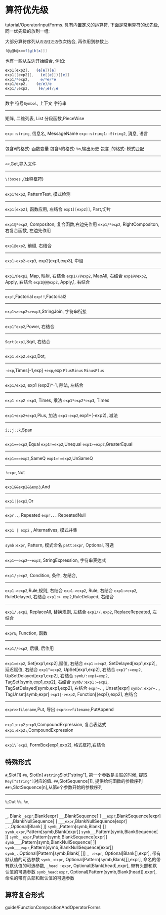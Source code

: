 # 算符优先级

tutorial/OperatorInputForms.  具有内置定义的运算符. 下面是常用算符的优先级, 同一优先级的放到一组:

大部分算符序列从`右边往左边`依次结合, 再作用到参数上.

```mathematica
f@g@h@x==f[g[h[x]]]
```

也有一些从左边开始结合, 例如:

```mathematica
exp1[exp2],   (e[e])[e]
exp1[[exp2]],   (e[[e]])[[e]]
exp1/*exp2,     e/*e/*e
exp1/exp2,    (e/e)/e
exp1/;exp2,    (e/;e)/;e
```

***
数字
符号`Symbol`, 上下文
字符串
***
矩阵, 二维列表, List
分段函数,PieceWise
***
`exp::string`, 信息名, MessageName
`exp::string1::String2`, 消息, 语言
***
包含`#`的格式: 函数变量
包含`%`的格式: `%n`,输出历史
包含`_`的格式: 模式匹配
***
`<<`,Get,导入文件
***
`\!boxes` ,(诠释框符)
***
`exp1?exp2`, PatternTest, 模式检测
***
`exp1[exp2]`, 函数应用, 左结合
`exp1[[exp2]]`, Part,切片
***
`exp1@*exp2`, Compositon, 复合函数,右边先作用
`exp1/*exp2`, RightCompositon, 右复合函数, 左边先作用
***
`exp1@exp2`, 前缀, 右结合
***
`exp1~exp2~exp3`, exp2[exp1,exp3], 中缀
***
`exp1/@exp2`, Map, 映射, 右结合
`exp1//@exp2`, MapAll, 右结合
`exp1@@exp2`, Apply, 右结合
`exp1@@@exp2`, Apply,1, 右结合
***
`exp!`,Factorial
`exp!!`,Factorial2
***
`exp1<>exp2<>exp3`,StringJoin, 字符串衔接
***
`exp1^exp2`,Power, 右结合
***
`Sqrt[exp]`,Sqrt, 右结合
***
`exp1.exp2.exp3`,Dot,
***
`-exp`,Times[-1,exp]
`+exp`,exp
`PlusMinus`
`MinusPlus`
***
`exp1/exp2`, exp1 (exp2)^-1, 除法, 左结合
***
`exp1 exp2 exp3`, Times, 乘法
`exp1*exp2*exp3`, Times
***
`exp1+exp2+exp3`,Plus, 加法
`exp1-exp2`,exp1+(-exp2), 减法
***
`i;;j;;k`,Span
***
`exp1==exp2`,Equal
`exp1!=exp2`,Unequal
`exp1>=exp2`,GreaterEqual
***
`exp1===exp2`,SameQ
`exp1=!=exp2`,UnSameQ
***
`!expr`,Not
***
`exp1&&exp2&&exp3`,And
***
`exp1||exp2`,Or
***
`expr..`, Repeated
`expr...` RepeatedNull
***
`exp1 | exp2` , Alternatives, 模式并集
***
`symb:expr`, Pattern, 模式命名
`patt:expr`, Optional, 可选
***
`exp1~~exp2~~exp3`, StringExpression, 字符串表达式
***
`exp1/;exp2`, Condition, 条件, 左结合,
***
`exp1->exp2`,Rule,规则, 右结合
`exp1->exp2`, Rule, 右结合
`exp1:>exp2`, RuleDelayed, 右结合
`exp1:> exp2`,RuleDelayed, 右结合
***
`exp1/.exp2`, ReplaceAll, 替换规则, 左结合
`exp1//.exp2`, ReplaceRepeated, 左结合
***
`expr&`, Function, 函数
***
`exp1//exp2`, 后缀, 后作用
***
`exp1=exp2`,  Set[exp1,exp2],赋值, 右结合
`exp1:=exp2`,  SetDelayed[exp1,exp2],延迟赋值, 右结合
`exp1^=exp2`,  UpSet[exp1,exp2], 右结合
`exp1^:=exp2`,  UpSetDelayed[exp1,exp2], 右结合
`symb/:exp1=exp2`,  TagSet[symb,exp1,exp2], 右结合
`symb/:exp1:=exp2`,  TagSetDelayed[symb,exp1,exp2], 右结合
`expr=.` ,  Unset[expr]
`symb/:expr=.` ,  TagUnset[symb,expr]
`exp1|->exp2`,  Function[{exp1},exp2], 右结合
***
`expr>>filename`,Put, 导出
`expr>>>filename`,PutAppend
***
`exp1;exp2;exp3`,CompoundExpression, 复合表达式
`exp1;exp2;`,CompoundExpression
***
`` exp1\`exp2 ``, FormBox[exp1,exp2], 格式框符,右结合

## 特殊形式

`#`,Slot[1]
`#n`, Slot[n]
`#string`Slot["string"], 第一个参数是关联的时候, 提取`Key["string"]`对应的值.
`##`,SlotSequence[1], 提供给纯函数的参数序列
`##n`,SlotSequence[n],从第`n`个参数开始的参数序列
***
`%`,Out
`%%`,
`%n`,
***
`_`, Blank
`_expr`,Blank[expr]
`__`,BlankSequence[ ]
`__expr`,BlankSequence[expr]
`___`,BlankNullSequence[ ]
`___expr`,BlankNullSequence[expr]
`_.`,Optional[Blank[ ]]
`symb_`,Pattern[symb,Blank[ ]]
`symb_expr`,Pattern[symb,Blank[expr]]
`symb__`,Pattern[symb,BlankSequence[ ]]
`symb__expr`,Pattern[symb,BlankSequence[expr]]
`symb___`,Pattern[symb,BlankNullSequence[ ]]
`symb___expr`,Pattern[symb,BlankNullSequence[expr]]
`symb_.`,Optional[Pattern[symb,Blank[ ]]]
`_ :expr`, Optional[Blank[],expr], 带有默认值的可选参数
`symb_:expr`, Optional[Pattern[symb,Blank[]],expr], 命名的带有默认值的可选参数,
`_head :expr`, Optional[Blank[head],expr], 带有头部和默认值的可选参数
`symb_head:expr`, Optional[Pattern[symb,Blank[head]],expr], 命名的带有头部和默认值的可选参数

## 算符复合形式

guide/FunctionCompositionAndOperatorForms
